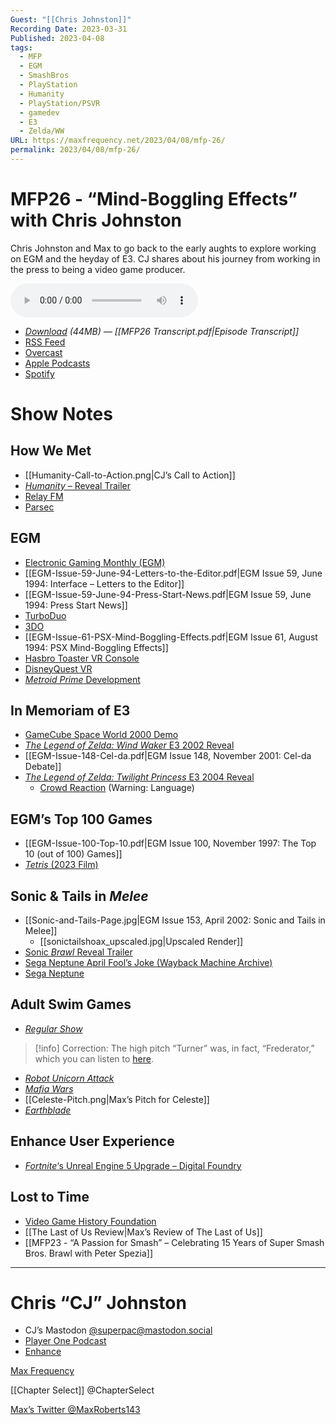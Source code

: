 ```yaml
---
Guest: "[[Chris Johnston]]"
Recording Date: 2023-03-31
Published: 2023-04-08
tags:
  - MFP
  - EGM
  - SmashBros
  - PlayStation
  - Humanity
  - PlayStation/PSVR
  - gamedev
  - E3
  - Zelda/WW
URL: https://maxfrequency.net/2023/04/08/mfp-26/
permalink: 2023/04/08/mfp-26/
---
```

# MFP26 - “Mind-Boggling Effects” with Chris Johnston

Chris Johnston and Max to go back to the early aughts to explore working on EGM and the heyday of E3. CJ shares about his journey from working in the press to being a video game producer.

<audio controls>
  <source src="https://traffic.libsyn.com/maxfrequency/MFP26_Final.mp3">
</audio>

- *[Download](https://traffic.libsyn.com/maxfrequency/MFP26_Final.mp3) (44MB)  — [[MFP26 Transcript.pdf|Episode Transcript]]*
- [RSS Feed](https://maxfrequency.libsyn.com/rss)
- [Overcast](https://overcast.fm/itunes1557043396)
- [Apple Podcasts](https://podcasts.apple.com/us/podcast/the-max-frequency-podcast/id1557043396)
- [Spotify](https://open.spotify.com/show/3W1LwBNmhZ6s5QmQViWXKn)

# Show Notes
## How We Met

- [[Humanity-Call-to-Action.png|CJ’s Call to Action]]
- [*Humanity* – Reveal Trailer](https://youtu.be/62Yjl5rTXSY)
- [Relay FM](https://www.relay.fm/)
- [Parsec](https://parsec.app/)
## EGM

- [Electronic Gaming Monthly (EGM)](https://en.wikipedia.org/wiki/Electronic_Gaming_Monthly)
- [[EGM-Issue-59-June-94-Letters-to-the-Editor.pdf|EGM Issue 59, June 1994: Interface – Letters to the Editor]]
- [[EGM-Issue-59-June-94-Press-Start-News.pdf|EGM Issue 59, June 1994: Press Start News]]
- [TurboDuo](https://en.wikipedia.org/wiki/TurboDuo)
- [3DO](https://en.wikipedia.org/wiki/3DO_Interactive_Multiplayer)
- [[EGM-Issue-61-PSX-Mind-Boggling-Effects.pdf|EGM Issue 61, August 1994: PSX Mind-Boggling Effects]]
- [Hasbro Toaster VR Console](https://www.unseen64.net/2018/10/04/hasbro-toaster-virtual-reality-console/)
- [DisneyQuest VR](https://www.roadtovr.com/end-of-an-era-disneyquest-first-vr-attraction-set-to-close/)
- [*Metroid Prime* Development](https://en.wikipedia.org/wiki/Metroid_Prime#Development)
## In Memoriam of E3

- [GameCube Space World 2000 Demo](https://youtube.com/watch?v=SvE3yJv3fm0&t=17)
- [*The Legend of Zelda: Wind Waker* E3 2002 Reveal](https://youtube.com/watch?v=6uzTeRvm1Uo&t=1861)
- [[EGM-Issue-148-Cel-da.pdf|EGM Issue 148, November 2001: Cel-da Debate]]
- [*The Legend of Zelda: Twilight Princess* E3 2004 Reveal](https://youtube.com/watch?v=59gY8iJ4DWw&t=2586)
	- [Crowd Reaction](https://youtu.be/zwMdcESljqg) (Warning: Language)
## EGM’s Top 100 Games

- [[EGM-Issue-100-Top-10.pdf|EGM Issue 100, November 1997: The Top 10 (out of 100) Games]]
- [*Tetris* (2023 Film)](https://tv.apple.com/us/movie/tetris/umc.cmc.4evmgcam356pzgxs2l7a18d7b)
## Sonic & Tails in *Melee*

- [[Sonic-and-Tails-Page.jpg|EGM Issue 153, April 2002: Sonic and Tails in Melee]]
	- [[sonictailshoax_upscaled.jpg|Upscaled Render]]
- [Sonic *Brawl* Reveal Trailer](https://youtu.be/8PgxEQuFp2c)
- [Sega Neptune April Fool’s Joke (Wayback Machine Archive)](https://web.archive.org/web/20010401205602/http://www.seganeptune.com/)
- [Sega Neptune](https://segaretro.org/Sega_Neptune)
## Adult Swim Games

- [*Regular Show*](https://en.wikipedia.org/wiki/Regular_Show)

> [!info] Correction: 
> The high pitch “Turner” was, in fact, “Frederator,” which you can listen to [here](https://youtube.com/watch?v=iH32Cjhx0v8&t=204).

- [*Robot Unicorn Attack*](https://en.wikipedia.org/wiki/Robot_Unicorn_Attack)
- [*Mafia Wars*](https://en.wikipedia.org/wiki/Mafia_Wars)
- [[Celeste-Pitch.png|Max’s Pitch for Celeste]]
- [*Earthblade*](https://exok.com/games/earthblade/)
## Enhance User Experience

- [*Fortnite*‘s Unreal Engine 5 Upgrade – Digital Foundry](https://youtu.be/O6GC8TZbJmI)
## Lost to Time

- [Video Game History Foundation](https://gamehistory.org/)
- [[The Last of Us Review|Max’s Review of The Last of Us]]
- [[MFP23 - “A Passion for Smash” – Celebrating 15 Years of Super Smash Bros. Brawl with Peter Spezia]]

---
# Chris “CJ” Johnston

- CJ’s Mastodon [@superpac@mastodon.social](https://mastodon.social/@superpac)
- [Player One Podcast](https://twitter.com/p1podcast)
- [Enhance](https://enhance-experience.com/)

[Max Frequency](https://www.maxfrequency.net/)

[[Chapter Select]] @ChapterSelect

[Max’s Twitter @MaxRoberts143](https://www.twitter.com/MaxRoberts143)